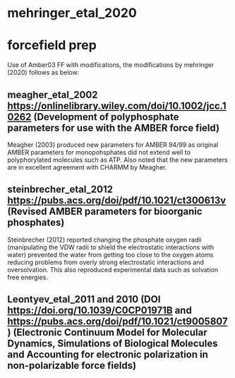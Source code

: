 # mehringer_etal_2020   

# forcefield prep
Use of Amber03 FF with modifications, the modifications by mehringer (2020) follows as below:

## meagher_etal_2002 https://onlinelibrary.wiley.com/doi/10.1002/jcc.10262 (Development of polyphosphate parameters for use with the AMBER force field)
Meagher (2003) produced new parameters for AMBER 94/99 as original AMBER parameters for monopohsphates did not extend well to polyphorylated molecules such as ATP. Also noted that the new parameters are in excellent agreement with CHARMM by Meagher. 
 
## steinbrecher_etal_2012 https://pubs.acs.org/doi/pdf/10.1021/ct300613v (Revised AMBER parameters for bioorganic phosphates)
Steinbrecher (2012) reported changing the phosphate oxygen radii (manipulating the VDW radii to shield the electrostatic interactions with water) prevented the water from getting too close to the oxygen atoms reducing problems from overly strong electrostatic interactions and oversolvation. This also reproduced experimental data such as solvation free energies. 

## Leontyev_etal_2011 and 2010 (DOI	https://doi.org/10.1039/C0CP01971B and https://pubs.acs.org/doi/pdf/10.1021/ct9005807) (Electronic Continuum Model for Molecular Dynamics, Simulations of Biological Molecules and Accounting for electronic polarization in non-polarizable force fields)

